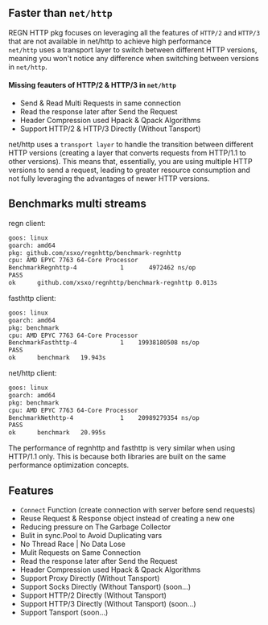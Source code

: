 ## Faster than `net/http`
REGN HTTP pkg focuses on leveraging all the features of `HTTP/2` and `HTTP/3` that are not available in net/http to achieve high performance</br>
`net/http` uses a transport layer to switch between different HTTP versions, meaning you won't notice any difference when switching between versions in `net/http`.
#### Missing feauters of HTTP/2 & HTTP/3 in `net/http`
- Send & Read Multi Requests in same connection
- Read the response later after Send the Request
- Header Compression used Hpack & Qpack Algorithms
- Support HTTP/2 & HTTP/3 Directly (Without Tansport)

net/http uses a `transport layer` to handle the transition between different HTTP versions (creating a layer that converts requests from HTTP/1.1 to other versions). This means that, essentially, you are using multiple HTTP versions to send a request, leading to greater resource consumption and not fully leveraging the advantages of newer HTTP versions.

## Benchmarks multi streams
regn client:
```bash
goos: linux
goarch: amd64
pkg: github.com/xsxo/regnhttp/benchmark-regnhttp
cpu: AMD EPYC 7763 64-Core Processor                
BenchmarkRegnhttp-4   	       1	   4972462 ns/op
PASS
ok  	github.com/xsxo/regnhttp/benchmark-regnhttp	0.013s
```

fasthttp client:
```bash
goos: linux
goarch: amd64
pkg: benchmark
cpu: AMD EPYC 7763 64-Core Processor                
BenchmarkFasthttp-4   	       1	19938180508 ns/op
PASS
ok  	benchmark	19.943s
```

net/http client:
```bash
goos: linux
goarch: amd64
pkg: benchmark
cpu: AMD EPYC 7763 64-Core Processor                
BenchmarkNethttp-4   	       1	20989279354 ns/op
PASS
ok  	benchmark	20.995s
```

The performance of regnhttp and fasthttp is very similar when using HTTP/1.1 only. This is because both libraries are built on the same performance optimization concepts.


## Features
- `Connect` Function (create connection with server before send requests)
- Reuse Request & Response object instead of creating a new one
- Reducing pressure on The Garbage Collector
- Bulit in sync.Pool to Avoid Duplicating vars
- No Thread Race | No Data Lose
- Mulit Requests on Same Connection
- Read the response later after Send the Request
- Header Compression used Hpack & Qpack Algorithms
- Support Proxy  Directly (Without Tansport)
- Support Socks  Directly (Without Tansport) (soon...)
- Support HTTP/2 Directly (Without Tansport)
- Support HTTP/3 Directly (Without Tansport) (soon...)
- Support Tansport (soon...)